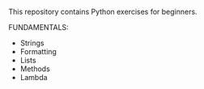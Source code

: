This repository contains Python exercises for beginners.

FUNDAMENTALS:

- Strings 
- Formatting
- Lists
- Methods 
- Lambda 

